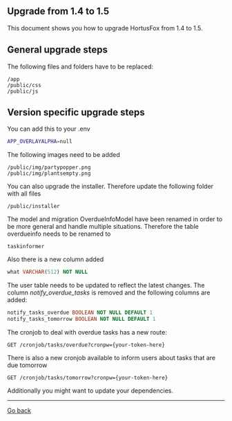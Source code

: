 ## Upgrade from 1.4 to 1.5

This document shows you how to upgrade HortusFox from 1.4 to 1.5.

## General upgrade steps
The following files and folders have to be replaced:
```
/app
/public/css
/public/js
```

## Version specific upgrade steps
You can add this to your .env
```sh
APP_OVERLAYALPHA=null
```

The following images need to be added
```
/public/img/partypopper.png
/public/img/plantsempty.png
```

You can also upgrade the installer. Therefore update the following folder with all files
```
/public/installer
```

The model and migration OverdueInfoModel have been renamed in order to be more general and handle multiple situations.
Therefore the table overdueinfo needs to be renamed to 
```
taskinformer
```
Also there is a new column added
```sql
what VARCHAR(512) NOT NULL
```

The user table needs to be updated to reflect the latest changes. The column <i>notify_overdue_tasks</i> is removed and the following
columns are added:
```sql
notify_tasks_overdue BOOLEAN NOT NULL DEFAULT 1
notify_tasks_tomorrow BOOLEAN NOT NULL DEFAULT 1
```

The cronjob to deal with overdue tasks has a new route:
```
GET /cronjob/tasks/overdue?cronpw={your-token-here}
```
There is also a new cronjob available to inform users about tasks that are due tomorrow
```
GET /cronjob/tasks/tomorrow?cronpw={your-token-here}
```

Additionally you might want to update your dependencies.

<p><hr/></p>

[Go back](index.md)